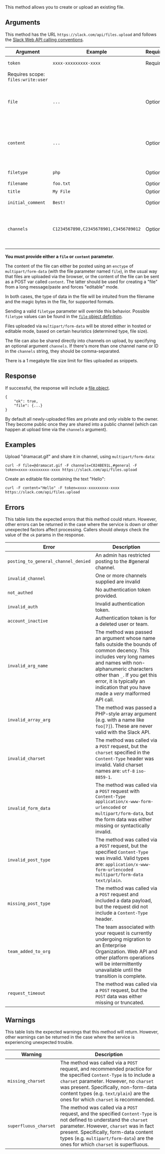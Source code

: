 This method allows you to create or upload an existing file.

## Arguments

This method has the URL `https://slack.com/api/files.upload` and follows the [Slack Web API calling conventions](/web#basics).

| Argument | Example | Required | Description |
| --- | --- | --- | --- |
| `token` | `xxxx-xxxxxxxxx-xxxx` | Required | Authentication token.  
Requires scope: `files:write:user` |
| `file` | `...` | Optional | File contents via `multipart/form-data`. If omitting this parameter, you must submit `content`. |
| `content` | `...` | Optional | File contents via a POST variable. If omitting this parameter, you must provide a `file`. |
| `filetype` | `php` | Optional | A [file type](/types/file#file_types) identifier. |
| `filename` | `foo.txt` | Optional | Filename of file. |
| `title` | `My File` | Optional | Title of file. |
| `initial_comment` | `Best!` | Optional | Initial comment to add to file. |
| `channels` | `C1234567890,C2345678901,C3456789012` | Optional | Comma-separated list of channel names or IDs where the file will be shared. |

**You must provide either a `file` or `content` parameter.**

The content of the file can either be posted using an `enctype` of `multipart/form-data` (with the file parameter named `file`), in the usual way that files are uploaded via the browser, or the content of the file can be sent as a POST var called `content`. The latter should be used for creating a "file" from a long message/paste and forces "editable" mode.

In both cases, the type of data in the file will be intuited from the filename and the magic bytes in the file, for supported formats.

Sending a valid `filetype` parameter will override this behavior. Possible `filetype` values can be found in the [`file` object definition](/types/file#file_types).

Files uploaded via `multipart/form-data` will be stored either in hosted or editable mode, based on certain heuristics (determined type, file size).

The file can also be shared directly into channels on upload, by specifying an optional argument `channels`. If there's more than one channel name or ID in the `channels` string, they should be comma-separated.

There is a 1 megabyte file size limit for files uploaded as snippets.

## Response

If successful, the response will include a [file object](/types/file).

```
{
    "ok": true,
    "file": {...}
}
```

By default all newly-uploaded files are private and only visible to the owner. They become public once they are shared into a public channel (which can happen at upload time via the `channels` argument).

## Examples

Upload "dramacat.gif" and share it in channel, using `multipart/form-data`:

```
curl -F file=@dramacat.gif -F channels=C024BE91L,#general -F token=xxxx-xxxxxxxxx-xxxx https://slack.com/api/files.upload
```

Create an editable file containing the text "Hello":

```
curl -F content="Hello" -F token=xxxx-xxxxxxxxx-xxxx https://slack.com/api/files.upload
```

## Errors

This table lists the expected errors that this method could return. However, other errors can be returned in the case where the service is down or other unexpected factors affect processing. Callers should _always_ check the value of the `ok` params in the response.

| Error | Description |
| --- | --- |
| `posting_to_general_channel_denied` | An admin has restricted posting to the #general channel. |
| `invalid_channel` | One or more channels supplied are invalid |
| `not_authed` | No authentication token provided. |
| `invalid_auth` | Invalid authentication token. |
| `account_inactive` | Authentication token is for a deleted user or team. |
| `invalid_arg_name` | The method was passed an argument whose name falls outside the bounds of common decency. This includes very long names and names with non-alphanumeric characters other than `_`. If you get this error, it is typically an indication that you have made a _very_ malformed API call. |
| `invalid_array_arg` | The method was passed a PHP-style array argument (e.g. with a name like `foo[7]`). These are never valid with the Slack API. |
| `invalid_charset` | The method was called via a `POST` request, but the `charset` specified in the `Content-Type` header was invalid. Valid charset names are: `utf-8` `iso-8859-1`. |
| `invalid_form_data` | The method was called via a `POST` request with `Content-Type` `application/x-www-form-urlencoded` or `multipart/form-data`, but the form data was either missing or syntactically invalid. |
| `invalid_post_type` | The method was called via a `POST` request, but the specified `Content-Type` was invalid. Valid types are: `application/x-www-form-urlencoded` `multipart/form-data` `text/plain`. |
| `missing_post_type` | The method was called via a `POST` request and included a data payload, but the request did not include a `Content-Type` header. |
| `team_added_to_org` | The team associated with your request is currently undergoing migration to an Enterprise Organization. Web API and other platform operations will be intermittently unavailable until the transition is complete. |
| `request_timeout` | The method was called via a `POST` request, but the `POST` data was either missing or truncated. |

## Warnings

This table lists the expected warnings that this method will return. However, other warnings can be returned in the case where the service is experiencing unexpected trouble.

| Warning | Description |
| --- | --- |
| `missing_charset` | The method was called via a `POST` request, and recommended practice for the specified `Content-Type` is to include a `charset` parameter. However, no `charset` was present. Specifically, non-form-data content types (e.g. `text/plain`) are the ones for which `charset` is recommended. |
| `superfluous_charset` | The method was called via a `POST` request, and the specified `Content-Type` is not defined to understand the `charset` parameter. However, `charset` was in fact present. Specifically, form-data content types (e.g. `multipart/form-data`) are the ones for which `charset` is superfluous. |

